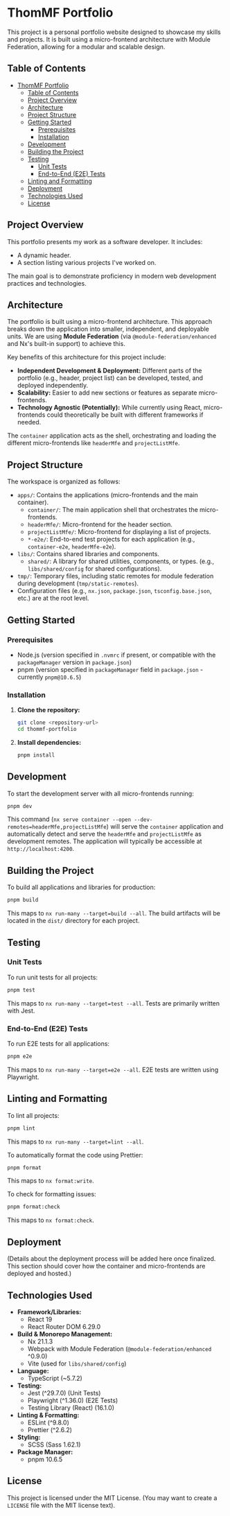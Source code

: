 # ThomMF Portfolio

This project is a personal portfolio website designed to showcase my skills and projects. It is built using a micro-frontend architecture with Module Federation, allowing for a modular and scalable design.

## Table of Contents

- [ThomMF Portfolio](#thommf-portfolio)
  - [Table of Contents](#table-of-contents)
  - [Project Overview](#project-overview)
  - [Architecture](#architecture)
  - [Project Structure](#project-structure)
  - [Getting Started](#getting-started)
    - [Prerequisites](#prerequisites)
    - [Installation](#installation)
  - [Development](#development)
  - [Building the Project](#building-the-project)
  - [Testing](#testing)
    - [Unit Tests](#unit-tests)
    - [End-to-End (E2E) Tests](#end-to-end-e2e-tests)
  - [Linting and Formatting](#linting-and-formatting)
  - [Deployment](#deployment)
  - [Technologies Used](#technologies-used)
  - [License](#license)

## Project Overview

This portfolio presents my work as a software developer. It includes:
*   A dynamic header.
*   A section listing various projects I've worked on.

The main goal is to demonstrate proficiency in modern web development practices and technologies.

## Architecture

The portfolio is built using a micro-frontend architecture. This approach breaks down the application into smaller, independent, and deployable units. We are using **Module Federation** (via `@module-federation/enhanced` and Nx's built-in support) to achieve this.

Key benefits of this architecture for this project include:
*   **Independent Development & Deployment:** Different parts of the portfolio (e.g., header, project list) can be developed, tested, and deployed independently.
*   **Scalability:** Easier to add new sections or features as separate micro-frontends.
*   **Technology Agnostic (Potentially):** While currently using React, micro-frontends could theoretically be built with different frameworks if needed.

The `container` application acts as the shell, orchestrating and loading the different micro-frontends like `headerMfe` and `projectListMfe`.

## Project Structure

The workspace is organized as follows:

- `apps/`: Contains the applications (micro-frontends and the main container).
  - `container/`: The main application shell that orchestrates the micro-frontends.
  - `headerMfe/`: Micro-frontend for the header section.
  - `projectListMfe/`: Micro-frontend for displaying a list of projects.
  - `*-e2e/`: End-to-end test projects for each application (e.g., `container-e2e`, `headerMfe-e2e`).
- `libs/`: Contains shared libraries and components.
  - `shared/`: A library for shared utilities, components, or types. (e.g., `libs/shared/config` for shared configurations).
- `tmp/`: Temporary files, including static remotes for module federation during development (`tmp/static-remotes`).
- Configuration files (e.g., `nx.json`, `package.json`, `tsconfig.base.json`, etc.) are at the root level.

## Getting Started

### Prerequisites

- Node.js (version specified in `.nvmrc` if present, or compatible with the `packageManager` version in `package.json`)
- pnpm (version specified in `packageManager` field in `package.json` - currently `pnpm@10.6.5`)

### Installation

1.  **Clone the repository:**
    ```bash
    git clone <repository-url>
    cd thommf-portfolio
    ```
2.  **Install dependencies:**
    ```bash
    pnpm install
    ```

## Development

To start the development server with all micro-frontends running:

```bash
pnpm dev
```

This command (`nx serve container --open --dev-remotes=headerMfe,projectListMfe`) will serve the `container` application and automatically detect and serve the `headerMfe` and `projectListMfe` as development remotes. The application will typically be accessible at `http://localhost:4200`.

## Building the Project

To build all applications and libraries for production:

```bash
pnpm build
```
This maps to `nx run-many --target=build --all`. The build artifacts will be located in the `dist/` directory for each project.

## Testing

### Unit Tests

To run unit tests for all projects:

```bash
pnpm test
```
This maps to `nx run-many --target=test --all`. Tests are primarily written with Jest.

### End-to-End (E2E) Tests

To run E2E tests for all applications:

```bash
pnpm e2e
```
This maps to `nx run-many --target=e2e --all`. E2E tests are written using Playwright.

## Linting and Formatting

To lint all projects:

```bash
pnpm lint
```
This maps to `nx run-many --target=lint --all`.

To automatically format the code using Prettier:

```bash
pnpm format
```
This maps to `nx format:write`.

To check for formatting issues:

```bash
pnpm format:check
```
This maps to `nx format:check`.

## Deployment

(Details about the deployment process will be added here once finalized. This section should cover how the container and micro-frontends are deployed and hosted.)

## Technologies Used

- **Framework/Libraries:**
  - React 19
  - React Router DOM 6.29.0
- **Build & Monorepo Management:**
  - Nx 21.1.3
  - Webpack with Module Federation (`@module-federation/enhanced` ^0.9.0)
  - Vite (used for `libs/shared/config`)
- **Language:**
  - TypeScript (~5.7.2)
- **Testing:**
  - Jest (^29.7.0) (Unit Tests)
  - Playwright (^1.36.0) (E2E Tests)
  - Testing Library (React) (16.1.0)
- **Linting & Formatting:**
  - ESLint (^9.8.0)
  - Prettier (^2.6.2)
- **Styling:**
  - SCSS (Sass 1.62.1)
- **Package Manager:**
  - pnpm 10.6.5

## License

This project is licensed under the MIT License. (You may want to create a `LICENSE` file with the MIT license text).
